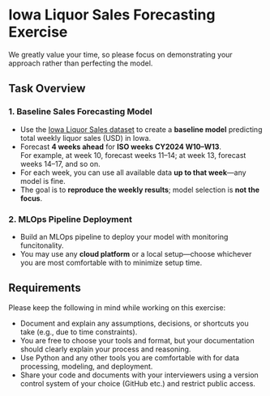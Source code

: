 # Iowa Liquor Sales Forecasting Exercise

We greatly value your time, so please focus on demonstrating your approach rather than perfecting the model.

## Task Overview

### 1. Baseline Sales Forecasting Model
- Use the [Iowa Liquor Sales dataset](https://console.cloud.google.com/marketplace/details/iowa-department-of-commerce/iowa-liquor-sales) to create a **baseline model** predicting total weekly liquor sales (USD) in Iowa.
- Forecast **4 weeks ahead** for **ISO weeks CY2024 W10–W13**.  
  For example, at week 10, forecast weeks 11–14; at week 13, forecast weeks 14–17, and so on.
- For each week, you can use all available data **up to that week**—any model is fine.
- The goal is to **reproduce the weekly results**; model selection is **not the focus**.

### 2. MLOps Pipeline Deployment
- Build an MLOps pipeline to deploy your model with monitoring funcitonality.
- You may use any **cloud platform** or a local setup—choose whichever you are most comfortable with to minimize setup time.

## Requirements

Please keep the following in mind while working on this exercise:

- Document and explain any assumptions, decisions, or shortcuts you take (e.g., due to time constraints).
- You are free to choose your tools and format, but your documentation should clearly explain your process and reasoning.
- Use Python and any other tools you are comfortable with for data processing, modeling, and deployment.
- Share your code and documents with your interviewers using a version control system of your choice (GitHub etc.) and restrict public access.

